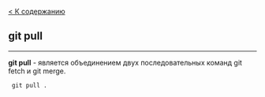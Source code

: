 [ < К содержанию](./readme.md)
## git pull
---
**git pull** - является объединением двух последовательных команд git fetch и git merge.
```bash-
 git pull . 
```
